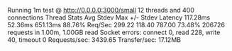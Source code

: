 Running 1m test @ http://0.0.0.0:3000/small
  12 threads and 400 connections
  Thread Stats   Avg      Stdev     Max   +/- Stdev
    Latency   117.28ms   52.36ms 651.13ms   88.76%
    Req/Sec   299.22    118.40   787.00     73.48%
  206726 requests in 1.00m, 1.00GB read
  Socket errors: connect 0, read 228, write 40, timeout 0
Requests/sec:   3439.65
Transfer/sec:     17.12MB
